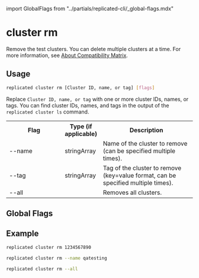 import GlobalFlags from "../partials/replicated-cli/_global-flags.mdx"

# cluster rm

Remove the test clusters. You can delete multiple clusters at a time. For more information, see [About Compatibility Matrix](/vendor/testing-about).

## Usage

```bash
replicated cluster rm [Cluster ID, name, or tag] [flags]
```

Replace `Cluster ID, name, or tag` with one or more cluster IDs, names, or tags. You can find cluster IDs, names, and tags in the output of the `replicated cluster ls` command.

<table>
  <tr>
    <th width="30%">Flag</th>
    <th width="20%">Type (if applicable)</th>
    <th width="50%">Description</th>
  </tr>
  <tr>
    <td>--name</td>
    <td>stringArray</td>
    <td>Name of the cluster to remove (can be specified multiple times).</td>
  </tr>
  <tr>
    <td>--tag</td>
    <td>stringArray</td>
    <td>Tag of the cluster to remove (key=value format, can be specified multiple times).</td>
  </tr>
  <tr>
    <td>--all</td>
    <td></td>
    <td>Removes all clusters.</td>
  </tr>
</table>

## Global Flags

<GlobalFlags/>

## Example

```bash
replicated cluster rm 1234567890
```

```bash
replicated cluster rm --name qatesting
```

```bash
replicated cluster rm --all
```
